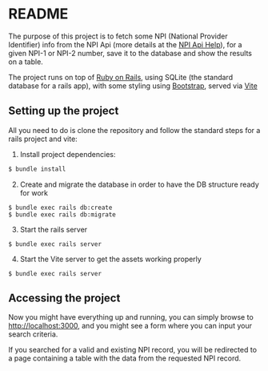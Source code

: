 # README

The purpose of this project is to fetch some NPI (National Provider Identifier) info from the NPI Api (more details at the [NPI Api Help](https://npiregistry.cms.hhs.gov/registry/help-api)), for a given NPI-1 or NPI-2 number, save it to the database and show the results on a table.

The project runs on top of [Ruby on Rails](https://rubyonrails.org/), using SQLite (the standard database for a rails app), with some styling using [Bootstrap](https://getbootstrap.com/), served via [Vite](https://vitejs.dev/)

## Setting up the project
All you need to do is clone the repository and follow the standard steps for a rails project and vite:

1. Install project dependencies:
  ```bash
  $ bundle install
  ```
2. Create and migrate the database in order to have the DB structure ready for work

```
$ bundle exec rails db:create
$ bundle exec rails db:migrate
```

3. Start the rails server
```
$ bundle exec rails server
```

4. Start the Vite server to get the assets working properly

```
$ bundle exec rails server
```

## Accessing the project

Now you might have everything up and running, you can simply browse to [http://localhost:3000](http://localhost:3000), and you might see a form where you can input your search criteria.

If you searched for a valid and existing NPI record, you will be redirected to a page containing a table with the data from the requested NPI record.

